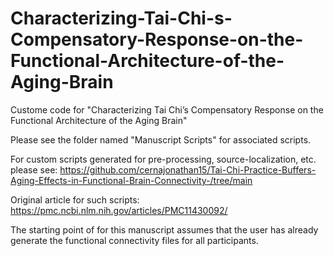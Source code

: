 # Characterizing-Tai-Chi-s-Compensatory-Response-on-the-Functional-Architecture-of-the-Aging-Brain
Custome code for "Characterizing Tai Chi’s Compensatory Response on the Functional Architecture of the Aging Brain"

Please see the folder named "Manuscript Scripts" for associated scripts.

For custom scripts generated for pre-processing, source-localization, etc. please see: https://github.com/cernajonathan15/Tai-Chi-Practice-Buffers-Aging-Effects-in-Functional-Brain-Connectivity-/tree/main

Original article for such scripts: https://pmc.ncbi.nlm.nih.gov/articles/PMC11430092/

The starting point of for this manuscript assumes that the user has already generate the functional connectivity files for all participants. 
